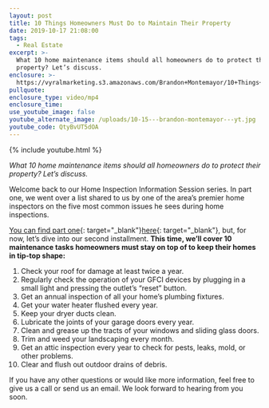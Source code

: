 ```yaml
---
layout: post
title: 10 Things Homeowners Must Do to Maintain Their Property
date: 2019-10-17 21:08:00
tags:
  - Real Estate
excerpt: >-
  What 10 home maintenance items should all homeowners do to protect their
  property? Let’s discuss.
enclosure: >-
  https://vyralmarketing.s3.amazonaws.com/Brandon+Montemayor/10+Things+Homeowners+Need+Must+Do+to+Maintain+Their+Property.mp4
pullquote:
enclosure_type: video/mp4
enclosure_time:
use_youtube_image: false
youtube_alternate_image: /uploads/10-15---brandon-montemayor---yt.jpg
youtube_code: QtyBvUT5dOA
---
```


{% include youtube.html %}

*What 10 home maintenance items should all homeowners do to protect their property? Let’s discuss.*

Welcome back to our Home Inspection Information Session series. In part one, we went over a list shared to us by one of the area’s premier home inspectors on the five most common issues he sees during home inspections.

[You can find part one](https://marealestatescv.com/expert-insight-on-2-common-home-inspection-questions.html){: target="_blank"}[here](https://marealestatescv.com/expert-insight-on-2-common-home-inspection-questions.html){: target="_blank"}, but, for now, let’s dive into our second installment. **This time, we’ll cover 10 maintenance tasks homeowners must stay on top of to keep their homes in tip-top shape:&nbsp;**

1. Check your roof for damage at least twice a year.&nbsp;
2. Regularly check the operation of your GFCI devices by plugging in a small light and pressing the outlet’s “reset” button.
3. Get an annual inspection of all your home’s plumbing fixtures.&nbsp;
4. Get your water heater flushed every year.&nbsp;
5. Keep your dryer ducts clean.&nbsp;
6. Lubricate the joints of your garage doors every year.&nbsp;
7. Clean and grease up the tracts of your windows and sliding glass doors.
8. Trim and weed your landscaping every month.
9. Get an attic inspection every year to check for pests, leaks, mold, or other problems.
10. Clear and flush out outdoor drains of debris.&nbsp;

If you have any other questions or would like more information, feel free to give us a call or send us an email. We look forward to hearing from you soon.